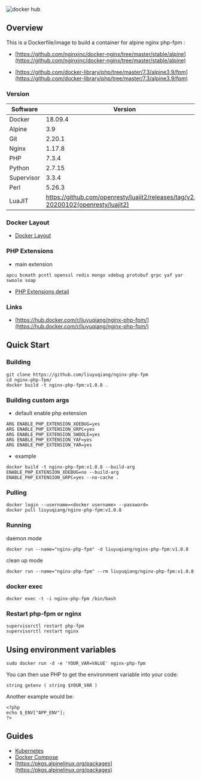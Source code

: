 ![docker hub](https://img.shields.io/docker/stars/liuyuqiang/nginx-php-fpm.svg?style=flat)

## Overview

This is a Dockerfile/image to build a container for alpine nginx php-fpm :

- [https://github.com/nginxinc/docker-nginx/tree/master/stable/alpine](https://github.com/nginxinc/docker-nginx/tree/master/stable/alpine)

- [https://github.com/docker-library/php/tree/master/7.3/alpine3.9/fpm](https://github.com/docker-library/php/tree/master/7.3/alpine3.9/fpm)

### Version

| Software | Version |
|-----|-------|
| Docker | 18.09.4|
| Alpine | 3.9 |
| Git | 2.20.1 |
| Nginx | 1.17.8 |
| PHP  | 7.3.4 |
| Python | 2.7.15 |
| Supervisor | 3.3.4 |
| Perl | 5.26.3 |
| LuaJIT	|https://github.com/openresty/luajit2/releases/tag/v2.1-20200102(openresty/luajit2)|

### Docker Layout

- [Docker Layout](https://github.com/liuyuqiang/nginx-php-fpm/blob/master/docs/layout.md)

### PHP Extensions

- main extension

```
apcu bcmath pcntl openssl redis mongo xdebug protobuf grpc yaf yar swoole soap
```
- [PHP Extensions detail](https://github.com/liuyuqiang/nginx-php-fpm/blob/master/docs/php_extensions.md)

### Links

- [https://hub.docker.com/r/liuyuqiang/nginx-php-fpm/](https://hub.docker.com/r/liuyuqiang/nginx-php-fpm/)

## Quick Start

### Building

```
git clone https://github.com/liuyuqiang/nginx-php-fpm
cd nginx-php-fpm/
docker build -t nginx-php-fpm:v1.0.8 .
```

### Building custom args

- default enable php extension

```
ARG ENABLE_PHP_EXTENSION_XDEBUG=yes
ARG ENABLE_PHP_EXTENSION_GRPC=yes
ARG ENABLE_PHP_EXTENSION_SWOOLE=yes
ARG ENABLE_PHP_EXTENSION_YAF=yes
ARG ENABLE_PHP_EXTENSION_YAR=yes
```
- example

```
docker build -t nginx-php-fpm:v1.0.8 --build-arg ENABLE_PHP_EXTENSION_XDEBUG=no --build-arg ENABLE_PHP_EXTENSION_GRPC=yes --no-cache .
```

### Pulling

```
docker login --username=<docker username> --password=
docker pull liuyuqiang/nginx-php-fpm:v1.0.8
```

### Running

daemon mode
```
docker run --name="nginx-php-fpm" -d liuyuqiang/nginx-php-fpm:v1.0.8
```
clean up mode
```
docker run --name="nginx-php-fpm" --rm liuyuqiang/nginx-php-fpm:v1.0.8
```

### docker exec

```
docker exec -t -i nginx-php-fpm /bin/bash
```

### Restart php-fpm or nginx

```
supervisorctl restart php-fpm
supervisorctl restart nginx
```

## Using environment variables

```
sudo docker run -d -e 'YOUR_VAR=VALUE' nginx-php-fpm
```

You can then use PHP to get the environment variable into your code:

```
string getenv ( string $YOUR_VAR )
```

Another example would be:

```
<?php
echo $_ENV["APP_ENV"];
?>
```

## Guides

- [Kubernetes](https://github.com/liuyuqiang/nginx-php-fpm/blob/master/docs/kubernetes.md)
- [Docker Compose](https://github.com/liuyuqiang/nginx-php-fpm/blob/master/docs/docker_compose.md)
- [https://pkgs.alpinelinux.org/packages](https://pkgs.alpinelinux.org/packages)
